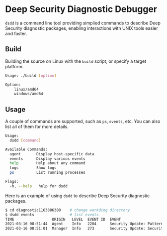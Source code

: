 # Deep Security Diagnostic Debugger

`dsdd` is a command line tool providing simplied commands to describe Deep Security diagnostic packages, enabling interactions with UNIX tools easier and faster.

## Build

Building the source on Linux with the `build` script, or specify a target platform.

```bash
Usage: ./build [option]

Option:
    linux/amd64
    windows/amd64
```

## Usage

A couple of commands are supported, such as `ps`, `events`, etc. You can also list all of them for more details.

```bash
Usage:
  dsdd [command]

Available Commands:
  agent       Display host-specific data
  events      Display various events
  help        Help about any command
  logs        Show logs
  ps          List running processes

Flags:
  -h, --help   help for dsdd
```

Here is an example of using `dsdd` to describe Deep Security diagnostic packages.

```bash
$ cd diagnostic1163886380    # change workding directory
$ dsdd events                # list events
TIME                 ORIGIN   LEVEL  EVENT ID  EVENT
2021-03-16 08:51:44  Agent    Info   2204      Security Update: Pattern Update on Agents/Appliances Successful
2021-03-16 08:51:01  Manager  Info   273       Security Update: Security Update Check and Download Requested
```
